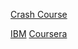 [Crash Course](https://developers.google.com/machine-learning/crash-course/)

[IBM](https://www.ibm.com/topics/machine-learning)
[Coursera](https://www.coursera.org/learn/machine-learning)
